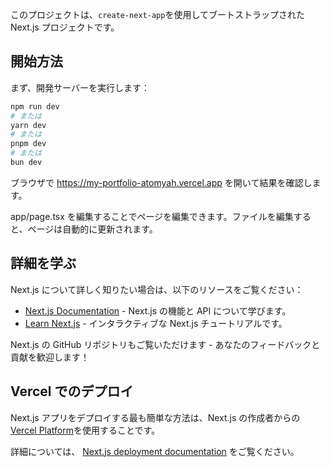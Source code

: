 このプロジェクトは、`create-next-app`を使用してブートストラップされた Next.js プロジェクトです。

## 開始方法

まず、開発サーバーを実行します：

```bash
npm run dev
# または
yarn dev
# または
pnpm dev
# または
bun dev
```

ブラウザで https://my-portfolio-atomyah.vercel.app を開いて結果を確認します。

app/page.tsx を編集することでページを編集できます。ファイルを編集すると、ページは自動的に更新されます。

## 詳細を学ぶ

Next.js について詳しく知りたい場合は、以下のリソースをご覧ください：

- [Next.js Documentation](https://nextjs.org/docs) - Next.js の機能と API について学びます。
- [Learn Next.js](https://nextjs.org/learn) - インタラクティブな Next.js チュートリアルです。

Next.js の GitHub リポジトリもご覧いただけます - あなたのフィードバックと貢献を歓迎します！

## Vercel でのデプロイ

Next.js アプリをデプロイする最も簡単な方法は、Next.js の作成者からの [Vercel Platform](https://vercel.com/new?utm_medium=default-template&filter=next.js&utm_source=create-next-app&utm_campaign=create-next-app-readme)を使用することです。

詳細については、 [Next.js deployment documentation](https://nextjs.org/docs/deployment) をご覧ください。
